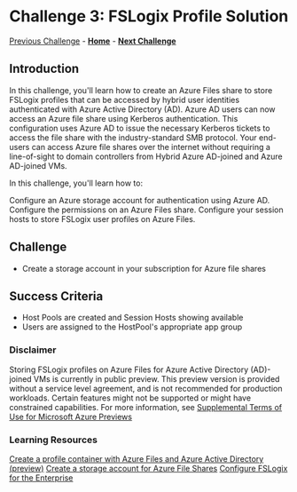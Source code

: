 # Challenge 3: FSLogix Profile Solution

[Previous Challenge](./00-Pre-Reqs.md) - **[Home](../readme.md)** - **[Next Challenge](02-multi-session-Hostpools.md)**

## Introduction
In this challenge, you'll learn how to create an Azure Files share to store FSLogix profiles that can be accessed by hybrid user identities authenticated with Azure Active Directory (AD). Azure AD users can now access an Azure file share using Kerberos authentication. This configuration uses Azure AD to issue the necessary Kerberos tickets to access the file share with the industry-standard SMB protocol. Your end-users can access Azure file shares over the internet without requiring a line-of-sight to domain controllers from Hybrid Azure AD-joined and Azure AD-joined VMs.

In this challenge, you'll learn how to:

Configure an Azure storage account for authentication using Azure AD.
Configure the permissions on an Azure Files share.
Configure your session hosts to store FSLogix user profiles on Azure Files.

## Challenge 
- Create a storage account in your subscription for Azure file shares 


## Success Criteria
- Host Pools are created and Session Hosts showing available
- Users are assigned to the HostPool's appropriate app group


### Disclaimer
Storing FSLogix profiles on Azure Files for Azure Active Directory (AD)-joined VMs is currently in public preview. This preview version is provided without a service level agreement, and is not recommended for production workloads. Certain features might not be supported or might have constrained capabilities. 
For more information, see [Supplemental Terms of Use for Microsoft Azure Previews](https://azure.microsoft.com/support/legal/preview-supplemental-terms)


### Learning Resources
[Create a profile container with Azure Files and Azure Active Directory (preview)](https://docs.microsoft.com/en-us/azure/virtual-desktop/create-profile-container-azure-ad)
[Create a storage account for Azure File Shares](https://docs.microsoft.com/en-us/azure/storage/files/storage-how-to-create-file-share?tabs=azure-portal#create-a-storage-account)
[Configure FSLogix for the Enterprise](https://docs.microsoft.com/en-us/azure/architecture/example-scenario/wvd/windows-virtual-desktop-fslogix)

